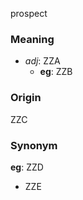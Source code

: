 prospect
### Meaning
+ _adj_: ZZA
    + __eg__: ZZB

### Origin

ZZC

### Synonym

__eg__: ZZD

+ ZZE


